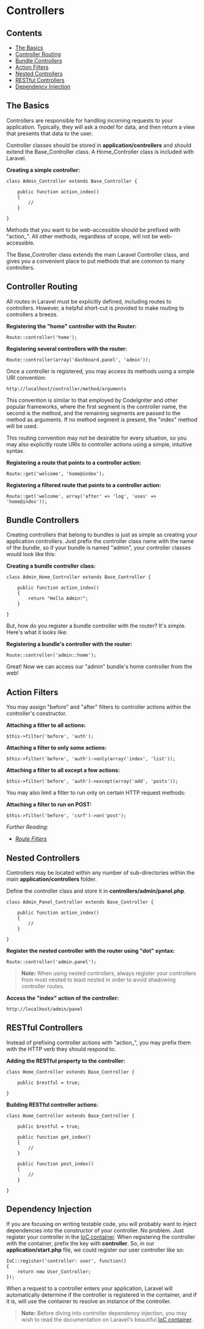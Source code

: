 # Controllers

## Contents

- [The Basics](#the-basics)
- [Controller Routing](#controller-routing)
- [Bundle Controllers](#bundle-controllers)
- [Action Filters](#action-filters)
- [Nested Controllers](#nested-controllers)
- [RESTful Controllers](#restful-controllers)
- [Dependency Injection](#dependency-injection)

<a name="the-basics"></a>
## The Basics

Controllers are responsible for handling incoming requests to your application. Typically, they will ask a model for data, and then return a view that presents that data to the user.

Controller classes should be stored in **application/controllers** and should extend the Base\_Controller class. A Home\_Controller class is included with Laravel.

**Creating a simple controller:**

	class Admin_Controller extends Base_Controller {

		public function action_index()
		{
			//
		}

	}

Methods that you want to be web-accessible should be prefixed with "action\_". All other methods, regardless of scope, will not be web-accessible.

The Base\_Controller class extends the main Laravel Controller class, and gives you a convenient place to put methods that are common to many controllers.

<a name="controller-routing"></a>
## Controller Routing

All routes in Laravel must be explicitly defined, including routes to controllers. However, a helpful short-cut is provided to make routing to controllers a breeze.

**Registering the "home" controller with the Router:**

	Route::controller('home');

**Registering several controllers with the router:**

	Route::controller(array('dashboard.panel', 'admin'));

Once a controller is registered, you may access its methods using a simple URI convention:

	http://localhost/controller/method/arguments

This convention is similar to that employed by CodeIgniter and other popular frameworks, where the first segment is the controller name, the second is the method, and the remaining segments are passed to the method as arguments. If no method segment is present, the "index" method will be used.

This routing convention may not be desirable for every situation, so you may also explicitly route URIs to controller actions using a simple, intuitive syntax.

**Registering a route that points to a controller action:**

	Route::get('welcome', 'home@index');

**Registering a filtered route that points to a controller action:**

	Route::get('welcome', array('after' => 'log', 'uses' => 'home@index'));

<a name="bundle-controllers"></a>
## Bundle Controllers

Creating controllers that belong to bundles is just as simple as creating your application controllers. Just prefix the controller class name with the name of the bundle, so if your bundle is named "admin", your controller classes would look like this:

**Creating a bundle controller class:**

	class Admin_Home_Controller extends Base_Controller {

		public function action_index()
		{
			return "Hello Admin!";
		}

	}

But, how do you register a bundle controller with the router? It's simple. Here's what it looks like:

**Registering a bundle's controller with the router:**

	Route::controller('admin::home');

Great! Now we can access our "admin" bundle's home controller from the web!

<a name="action-filters"></a>
## Action Filters

You may assign "before" and "after" filters to controller actions within the controller's constructor.

**Attaching a filter to all actions:**

	$this->filter('before', 'auth');

**Attaching a filter to only some actions:**

	$this->filter('before', 'auth')->only(array('index', 'list'));

**Attaching a filter to all except a few actions:**

	$this->filter('before', 'auth')->except(array('add', 'posts'));

You may also limit a filter to run only on certain HTTP request methods:

**Attaching a filter to run on POST:**

	$this->filter('before', 'csrf')->on('post');

*Further Reading:*

- *[Route Filters](/docs/routing#filters)*

<a name="nested-controllers"></a>
## Nested Controllers

Controllers may be located within any number of sub-directories within the main **application/controllers** folder.

Define the controller class and store it in **controllers/admin/panel.php**.

	class Admin_Panel_Controller extends Base_Controller {

		public function action_index()
		{
			//
		}

	}

**Register the nested controller with the router using "dot" syntax:**

	Route::controller('admin.panel');

> **Note:** When using nested controllers, always register your controllers from most nested to least nested in order to avoid shadowing controller routes.

**Access the "index" action of the controller:**

	http://localhost/admin/panel

<a name="restful-controllers"></a>
## RESTful Controllers

Instead of prefixing controller actions with "action_", you may prefix them with the HTTP verb they should respond to.

**Adding the RESTful property to the controller:**

	class Home_Controller extends Base_Controller {

		public $restful = true;

	}

**Building RESTful controller actions:**

	class Home_Controller extends Base_Controller {

		public $restful = true;

		public function get_index()
		{
			//
		}

		public function post_index()
		{
			//
		}

	}

<a name="dependency-injection"></a>
## Dependency Injection

If you are focusing on writing testable code, you will probably want to inject dependencies into the constructor of your controller. No problem. Just register your controller in the [IoC container](/docs/ioc). When registering the controller with the container, prefix the key with **controller**. So, in our **application/start.php** file, we could register our user controller like so:

	IoC::register('controller: user', function()
	{
		return new User_Controller;
	});

When a request to a controller enters your application, Laravel will automatically determine if the controller is registered in the container, and if it is, will use the container to resolve an instance of the controller.

> **Note:** Before diving into controller dependency injection, you may wish to read the documentation on Laravel's beautiful [IoC container](/docs/ioc).
